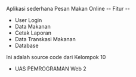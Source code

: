 Aplikasi sederhana Pesan Makan Online
-- Fitur --
- User Login
- Data Makanan
- Cetak Laporan
- Data Transkasi Makanan
- Database

Ini adalah source code dari Kelompok 10 
- UAS PEMROGRAMAN Web 2


